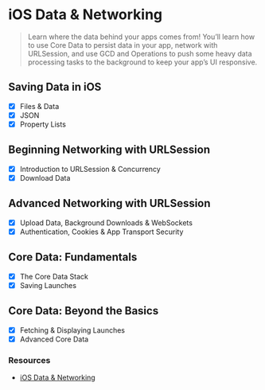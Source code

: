 # iOS Data & Networking

> Learn where the data behind your apps comes from! You’ll learn how to use Core Data to persist data in your app, network with URLSession, and use GCD and Operations to push some heavy data processing tasks to the background to keep your app’s UI responsive.

## Saving Data in iOS
- [x] Files & Data
- [x] JSON
- [x] Property Lists

## Beginning Networking with URLSession
- [x] Introduction to URLSession & Concurrency
- [x] Download Data

## Advanced Networking with URLSession
- [x] Upload Data, Background Downloads & WebSockets
- [x] Authentication, Cookies & App Transport Security

## Core Data: Fundamentals
- [x] The Core Data Stack
- [x] Saving Launches

## Core Data: Beyond the Basics
- [x] Fetching & Displaying Launches
- [x] Advanced Core Data

### Resources
- [iOS Data & Networking](https://www.kodeco.com/ios/paths/iosdatanetworking)
